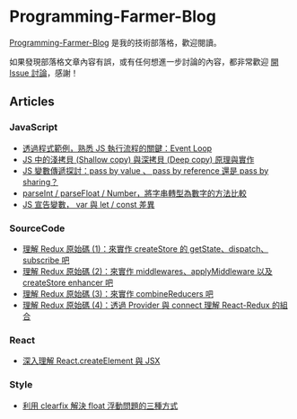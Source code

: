 # Programming-Farmer-Blog

[Programming-Farmer-Blog](https://www.programfarmer.com/) 是我的技術部落格，歡迎閱讀。

如果發現部落格文章內容有誤，或有任何想進一步討論的內容，都非常歡迎 [開 Issue 討論](https://github.com/LiangYingC/Programming-Farmer-Blog/issues)，感謝！

## Articles

### JavaScript

- [透過程式範例，熟悉 JS 執行流程的關鍵：Event Loop](https://www.programfarmer.com/articles/2021/javascript-browser-event-loop)
- [JS 中的淺拷貝 (Shallow copy) 與深拷貝 (Deep copy) 原理與實作](https://www.programfarmer.com/2021/javaScript/javascript-shallow-copy-deep-copy)
- [JS 變數傳遞探討：pass by value 、 pass by reference 還是 pass by sharing？](https://www.programfarmer.com/2020/javaScript/javascript-pass-by-value-pass-by-reference-pass-by-sharing)
- [parseInt / parseFloat / Number，將字串轉型為數字的方法比較](https://www.programfarmer.com/2021/javaScript/javascript-parseInt-parseFloat-Number)
- [JS 宣告變數， var 與 let / const 差異](https://www.programfarmer.com/articles/2020/javascript-var-let-const-for-loop)

### SourceCode

- [理解 Redux 原始碼 (1)：來實作 createStore 的 getState、dispatch、subscribe 吧](https://www.programfarmer.com/articles/2021/redux-make-createStore-getState-dispatch-subscribe)
- [理解 Redux 原始碼 (2)：來實作 middlewares、applyMiddleware 以及 createStore enhancer 吧](https://www.programfarmer.com/articles/2021/redux-make-createStore-enhancer-and-applyMiddleware)
- [理解 Redux 原始碼 (3)：來實作 combineReducers 吧](https://www.programfarmer.com/articles/2022/redux-make-combineReducers)
- [理解 Redux 原始碼 (4)：透過 Provider 與 connect 理解 React-Redux 的組合](https://www.programfarmer.com/articles/2023/redux-make-provider-and-connect)

### React

- [深入理解 React.createElement 與 JSX](https://www.programfarmer.com/articles/2021/react-depth-jsx)

### Style

- [利用 clearfix 解決 float 浮動問題的三種方式](https://www.programfarmer.com/articles/2019/css-float-and-flex)

